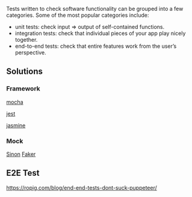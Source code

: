Tests written to check software functionality can be grouped into a few categories. Some of the most popular categories include:

- unit tests: check input => output of self-contained functions.
- integration tests: check that individual pieces of your app play nicely together.
- end-to-end tests: check that entire features work from the user’s perspective.


## Solutions

### Framework

[mocha](https://github.com/mochajs/mocha)

[jest](https://github.com/facebook/jest)

[jasmine](https://github.com/jasmine/jasmine)

### Mock

[Sinon](https://github.com/sinonjs/sinon)
[Faker](https://github.com/Marak/Faker.js)

## E2E Test
https://ropig.com/blog/end-end-tests-dont-suck-puppeteer/
